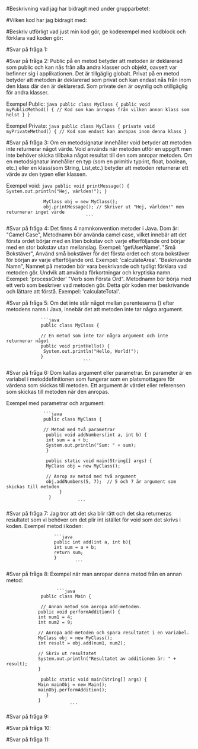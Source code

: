 #Beskrivning vad jag har bidragit med under grupparbetet:



#Vilken kod har jag bidragit med:



#Beskriv utförligt vad just min kod gör, ge kodexempel med kodblock och förklara vad
koden gör:






#Svar på fråga 1:




#Svar på fråga 2: Public på en metod betyder att metoden är deklarerad som public och kan nås från alla
                  andra klasser och objekt, oavsett var befinner sig i applikationen. Det är tillgäglig globalt.
                  Privat på en metod betyder att metoden är deklarerad som privat och kan endast nås från inom
                  den klass där den är deklarerad. Som private den är osynlig och otillgäglig för andra klasser.

 Exempel Public:      ```java
                      public class MyClass {
                      public void myPublicMethod() {
                        // Kod som kan anropas från vilken annan klass som helst
                       }
                      }        
                                   ```         
                     
 Exempel Private:    ```java
                     public class MyClass {
                     private void myPrivateMethod() {
                        // Kod som endast kan anropas inom denna klass
                      }
                                   ```

#Svar på fråga 3: Om en metodsignatur innehåller void betyder att metoden inte returnerar något värde.
                  Void används när metoden utför en uppgift men inte behöver skicka tillbaka något resultat
                  till den som anropar metoden. Om en metodsignatur innehåller en typ (som en primitiv typ:int,
                  float, boolean, etc.) eller en klass(som String, List,etc.) betyder att metoden returnerar ett 
                  värde av den typen eller klassen.

Exempel void:     ```java
                  public void printMessage() {
                  System.out.println("Hej, världen!");
                  }
                                  ```

                  MyClass obj = new MyClass();
                  obj.printMessage(); // Skriver ut "Hej, världen!" men returnerar inget värde
                                  ```

#Svar på fråga 4: Det finns 4 namnkonvention metoder i Java.
                  Dom är: "Camel Case", Metodnamn bör använda camel case, vilket innebär att det första ordet börjar
                          med en liten bokstav och varje efterföljande ord börjar med en stor bokstav utan mellanslag.
                          Exempel: 'getUserName'.
                          "Små Bokstäver",  Använd små bokstäver för det första ordet och stora bokstäver för början
                          av varje efterföljande ord. Exempel: 'calculateArea'.
                          "Beskrivande Namn", Namnet på metoden bör vara beskrivande och tydligt förklara vad metoden 
                          gör. Undvik att använda förkortningar och kryptiska namn. Exempel: 'processOrder' 
                          "Verb som Första Ord".  Metodnamn bör börja med ett verb som beskriver vad metoden gör.
                          Detta gör koden mer beskrivande och lättare att förstå. Exempel: 'calculateTotal'.
                  

#Svar på fråga 5: Om det inte står något mellan parenteserna () efter metodens namn i Java, innebär det att metoden inte
                  tar några argument.

                 ```java
                 public class MyClass {

                 // En metod som inte tar några argument och inte returnerar något
                 public void printHello() {
                  System.out.println("Hello, World!");
                 }                                     
                                 ```

#Svar på fråga 6: Dom  kallas argument eller parametrar. En parameter är en variabel i metoddefinitionen som fungerar
                  som en platsmottagare för värdena som skickas till metoden. Ett argument är värdet eller 
                  referensen som skickas till metoden när den anropas.
                 

Exempel med parametrar och argument: 

                  ```java
                  public class MyClass {

                  // Metod med två parametrar
                   public void addNumbers(int a, int b) {
                   int sum = a + b;
                   System.out.println("Sum: " + sum);
                   }

                   public static void main(String[] args) {
                   MyClass obj = new MyClass();

                   // Anrop av metod med två argument
                   obj.addNumbers(5, 7);  // 5 och 7 är argument som skickas till metoden
                        }
                    }              
                               ```

#Svar på fråga 7: Jag tror att det ska blir rätt och det ska returneras resultatet som vi behöver om det plir int
                  istället för void som det skrivs i koden.
Exempel metod i koden: 

                      ```java
                      public int add(int a, int b){
                      int sum = a + b;
                      return sum;
                      }
                              ```

#Svar på fråga 8: Exempel när man anropar denna metod från en annan metod:

                       ```java
                 public class Main {

                 // Annan metod som anropa add-metoden.
                public void performAddition() {
                int num1 = 4;
                int num2 = 9;

                // Anropa add-metoden och spara resultatet i en variabel.
                MyClass obj = new MyClass();
                int result = obj.add(num1, num2);

                // Skriv ut resultatet
                System.out.println("Resultatet av additionen är: " + result);
                }

                 public static void main(String[] args) {
                Main mainObj = new Main();
                mainObj.performAddition();
                   }
                }
                            ```




#Svar på fråga 9:



#Svar på fråga 10:



#Svar på fråga 11:
